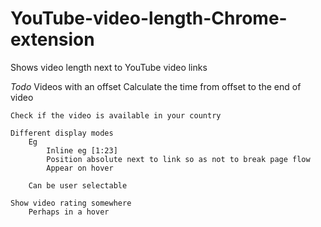 YouTube-video-length-Chrome-extension
=====================================

Shows video length next to YouTube video links


*Todo*
	Videos with an offset
		Calculate the time from offset to the end of video

	Check if the video is available in your country

	Different display modes
		Eg
			Inline eg [1:23]
			Position absolute next to link so as not to break page flow
			Appear on hover

		Can be user selectable

	Show video rating somewhere
		Perhaps in a hover